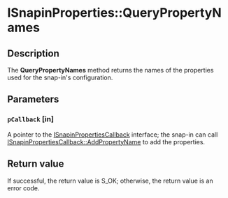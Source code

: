 # ISnapinProperties::QueryPropertyNames

## Description

The
**QueryPropertyNames** method returns the names of the properties used for the snap-in's configuration.

## Parameters

### `pCallback` [in]

A pointer to the
[ISnapinPropertiesCallback](https://learn.microsoft.com/windows/desktop/api/mmcobj/nn-mmcobj-isnapinpropertiescallback) interface; the snap-in can call
[ISnapinPropertiesCallback::AddPropertyName](https://learn.microsoft.com/windows/desktop/api/mmcobj/nf-mmcobj-isnapinpropertiescallback-addpropertyname) to add the properties.

## Return value

If successful, the return value is S_OK; otherwise, the return value is an error code.